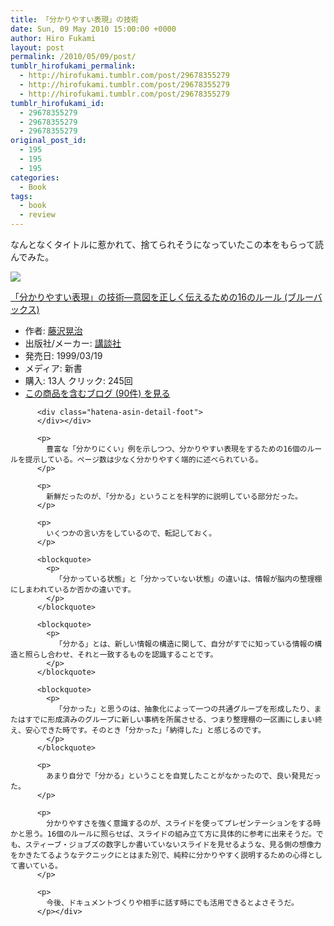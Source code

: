 ```yaml
---
title: 「分かりやすい表現」の技術
date: Sun, 09 May 2010 15:00:00 +0000
author: Hiro Fukami
layout: post
permalink: /2010/05/09/post/
tumblr_hirofukami_permalink:
  - http://hirofukami.tumblr.com/post/29678355279
  - http://hirofukami.tumblr.com/post/29678355279
  - http://hirofukami.tumblr.com/post/29678355279
tumblr_hirofukami_id:
  - 29678355279
  - 29678355279
  - 29678355279
original_post_id:
  - 195
  - 195
  - 195
categories:
  - Book
tags:
  - book
  - review
---
```

<div class="section">
  <p>
    なんとなくタイトルに惹かれて、捨てられそうになっていたこの本をもらって読んでみた。
  </p>
  
  <div class="hatena-asin-detail">
    <p>
      <a href="http://www.amazon.co.jp/gp/product/4062572451/ref=as_li_tf_il?ie=UTF8&camp=247&creative=1211&creativeASIN=4062572451&linkCode=as2&tag=dsea-22" target="_blank"><img border="0" src="http://ws.assoc-amazon.jp/widgets/q?_encoding=UTF8&ASIN=4062572451&Format=_SL160_&ID=AsinImage&MarketPlace=JP&ServiceVersion=20070822&WS=1&tag=dsea-22" /></a><img src="http://www.assoc-amazon.jp/e/ir?t=dsea-22&l=as2&o=9&a=4062572451" width="1" height="1" border="0" alt="" style="border:none!important;margin:0!important;" /> <div class="hatena-asin-detail-info">
        <p>
          <a href="http://www.amazon.co.jp/gp/product/4062572451/ref=as_li_tf_tl?ie=UTF8&camp=247&creative=1211&creativeASIN=4062572451&linkCode=as2&tag=dsea-22" target="_blank">「分かりやすい表現」の技術―意図を正しく伝えるための16のルール (ブルーバックス)</a><img src="http://www.assoc-amazon.jp/e/ir?t=dsea-22&l=as2&o=9&a=4062572451" width="1" height="1" border="0" alt="" style="border:none!important;margin:0!important;" /> <ul>
            <li>
              <span class="hatena-asin-detail-label">作者:</span> <a href="http://d.hatena.ne.jp/keyword/%C6%A3%C2%F4%B9%B8%BC%A3" class="keyword" target="_blank">藤沢晃治</a>
            </li>
            <li>
              <span class="hatena-asin-detail-label">出版社/メーカー:</span> <a href="http://d.hatena.ne.jp/keyword/%B9%D6%C3%CC%BC%D2" class="keyword" target="_blank">講談社</a>
            </li>
            <li>
              <span class="hatena-asin-detail-label">発売日:</span> 1999/03/19
            </li>
            <li>
              <span class="hatena-asin-detail-label">メディア:</span> 新書
            </li>
            <li>
              <span class="hatena-asin-detail-label">購入</span>: 13人 <span class="hatena-asin-detail-label">クリック</span>: 245回
            </li>
            <li>
              <a href="http://d.hatena.ne.jp/asin/4062572451" target="_blank">この商品を含むブログ (90件) を見る</a>
            </li>
          </ul></div> 
          
          <div class="hatena-asin-detail-foot">
          </div></div> 
          
          <p>
            豊富な「分かりにくい」例を示しつつ、分かりやすい表現をするための16個のルールを提示している。ページ数は少なく分かりやすく端的に述べられている。
          </p>
          
          <p>
            新鮮だったのが、「分かる」ということを科学的に説明している部分だった。
          </p>
          
          <p>
            いくつかの言い方をしているので、転記しておく。
          </p>
          
          <blockquote>
            <p>
              「分かっている状態」と「分かっていない状態」の違いは、情報が脳内の整理棚にしまわれているか否かの違いです。
            </p>
          </blockquote>
          
          <blockquote>
            <p>
              「分かる」とは、新しい情報の構造に関して、自分がすでに知っている情報の構造と照らし合わせ、それと一致するものを認識することです。
            </p>
          </blockquote>
          
          <blockquote>
            <p>
              「分かった」と思うのは、抽象化によって一つの共通グループを形成したり、またはすでに形成済みのグループに新しい事柄を所属させる、つまり整理棚の一区画にしまい終え、安心できた時です。そのとき「分かった」「納得した」と感じるのです。
            </p>
          </blockquote>
          
          <p>
            あまり自分で「分かる」ということを自覚したことがなかったので、良い発見だった。
          </p>
          
          <p>
            分かりやすさを強く意識するのが、スライドを使ってプレゼンテーションをする時かと思う。16個のルールに照らせば、スライドの組み立て方に具体的に参考に出来そうだ。でも、スティーブ・ジョブズの数字しか書いていないスライドを見せるような、見る側の想像力をかきたてるようなテクニックにとはまた別で、純粋に分かりやすく説明するための心得として書いている。
          </p>
          
          <p>
            今後、ドキュメントづくりや相手に話す時にでも活用できるとよさそうだ。
          </p></div>